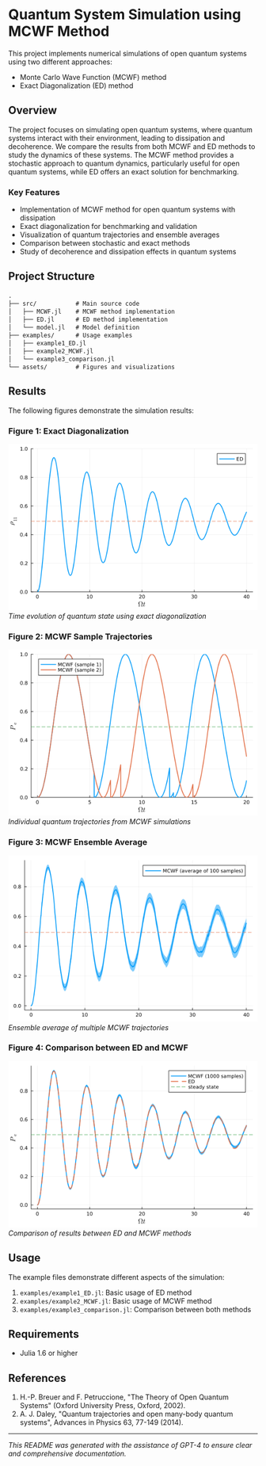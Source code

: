 # Quantum System Simulation using MCWF Method

This project implements numerical simulations of open quantum systems using two different approaches:
- Monte Carlo Wave Function (MCWF) method
- Exact Diagonalization (ED) method

## Overview

The project focuses on simulating open quantum systems, where quantum systems interact with their environment, leading to dissipation and decoherence. We compare the results from both MCWF and ED methods to study the dynamics of these systems. The MCWF method provides a stochastic approach to quantum dynamics, particularly useful for open quantum systems, while ED offers an exact solution for benchmarking.

### Key Features
- Implementation of MCWF method for open quantum systems with dissipation
- Exact diagonalization for benchmarking and validation
- Visualization of quantum trajectories and ensemble averages
- Comparison between stochastic and exact methods
- Study of decoherence and dissipation effects in quantum systems

## Project Structure

```
.
├── src/           # Main source code
│   ├── MCWF.jl    # MCWF method implementation
│   ├── ED.jl      # ED method implementation
│   └── model.jl   # Model definition
├── examples/      # Usage examples
│   ├── example1_ED.jl
│   ├── example2_MCWF.jl
│   └── example3_comparison.jl
└── assets/        # Figures and visualizations
```

## Results

The following figures demonstrate the simulation results:

### Figure 1: Exact Diagonalization
![ED Results](assets/fig1_ED.png)
*Time evolution of quantum state using exact diagonalization*

### Figure 2: MCWF Sample Trajectories
![MCWF Samples](assets/fig2_MCWF_samples.png)
*Individual quantum trajectories from MCWF simulations*

### Figure 3: MCWF Ensemble Average
![MCWF Average](assets/fig3_MCWF_average.png)
*Ensemble average of multiple MCWF trajectories*

### Figure 4: Comparison between ED and MCWF
![ED vs MCWF](assets/fig4_ED_vs_MCWF.png)
*Comparison of results between ED and MCWF methods*

## Usage

The example files demonstrate different aspects of the simulation:

1. `examples/example1_ED.jl`: Basic usage of ED method
2. `examples/example2_MCWF.jl`: Basic usage of MCWF method
3. `examples/example3_comparison.jl`: Comparison between both methods

## Requirements

- Julia 1.6 or higher

## References

1. H.-P. Breuer and F. Petruccione, "The Theory of Open Quantum Systems" (Oxford University Press, Oxford, 2002).
2. A. J. Daley, "Quantum trajectories and open many-body quantum systems", Advances in Physics 63, 77-149 (2014).

---

*This README was generated with the assistance of GPT-4 to ensure clear and comprehensive documentation.* 